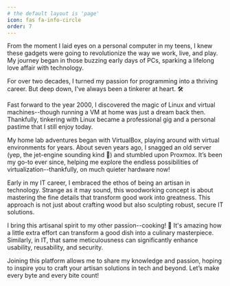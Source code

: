 ```yaml
---
# the default layout is 'page'
icon: fas fa-info-circle
order: 7
---
```


From the moment I laid eyes on a personal computer in my teens, I knew these gadgets were going to revolutionize the way we work, live, and play. My journey began in those buzzing early days of PCs, sparking a lifelong love affair with technology.

For over two decades, I turned my passion for programming into a thriving career. But deep down, I've always been a tinkerer at heart. 🛠️

Fast forward to the year 2000, I discovered the magic of Linux and virtual machines--though running a VM at home was just a dream back then. Thankfully, tinkering with Linux became a professional gig and a personal pastime that I still enjoy today.

My home lab adventures began with VirtualBox, playing around with virtual environments for years. About seven years ago, I snagged an old server (yep, the jet-engine sounding kind 🚀) and stumbled upon Proxmox. It’s been my go-to ever since, helping me explore the endless possibilities of virtualization--thankfully, on much quieter hardware now!

Early in my IT career, I embraced the ethos of being an artisan in technology. Strange as it may sound, this woodworking concept is about mastering the fine details that transform good work into greatness. This approach is not just about crafting wood but also sculpting robust, secure IT solutions.

I bring this artisanal spirit to my other passion--cooking! 🍳 It's amazing how a little extra effort can transform a good dish into a culinary masterpiece. Similarly, in IT, that same meticulousness can significantly enhance usability, reusability, and security.

Joining this platform allows me to share my knowledge and passion, hoping to inspire you to craft your artisan solutions in tech and beyond. Let’s make every byte and every bite count!